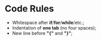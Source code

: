 # Code Rules

- Whitespace after **if**/**for**/**while**/etc.;
- Indentation of **one tab** (no four spaces);
- New line before **"{"** and **"}"**;